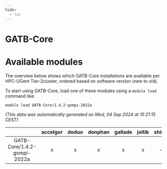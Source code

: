 ```yaml
---
hide:
  - toc
---
```


GATB-Core
=========

# Available modules


The overview below shows which GATB-Core installations are available per HPC-UGent Tier-2cluster, ordered based on software version (new to old).

To start using GATB-Core, load one of these modules using a `module load` command like:

```shell
module load GATB-Core/1.4.2-gompi-2022a
```

*(This data was automatically generated on Wed, 04 Sep 2024 at 15:21:15 CEST)*  

| |accelgor|doduo|donphan|gallade|joltik|shinx|skitty|
| :---: | :---: | :---: | :---: | :---: | :---: | :---: | :---: |
|GATB-Core/1.4.2-gompi-2022a|x|x|x|x|x|-|x|
